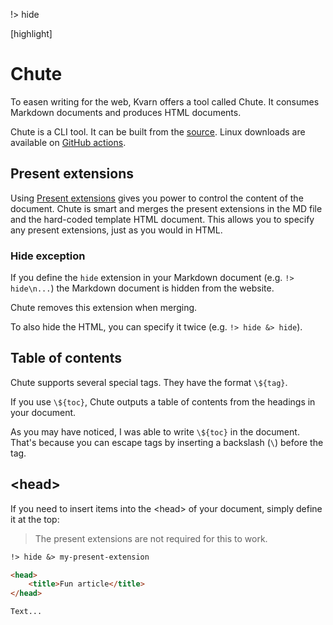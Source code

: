 !> hide

<head>
    <title>Chute - Markdown support | Kvarn</title>
    <meta name="permalinks" content="not-titles"> <!-- part of JS on icelk.dev & kvarn.org, options: disabled|enabled|not-titles -->
    <meta name="description" content="The Chute tool utilizing Kvarn templates to give comprehensive Markdown support.">
    [highlight]
</head>

# Chute

To easen writing for the web, Kvarn offers a tool called Chute. It consumes Markdown documents and produces HTML documents.

Chute is a CLI tool. It can be built from the [source](https://github.com/Icelk/kvarn/tree/main/chute). Linux downloads are available on [GitHub actions](https://github.com/Icelk/kvarn/actions/workflows/chute.yml).

## Present extensions

Using [Present extensions](/extensions/#present) gives you power to control the content of the document.
Chute is smart and merges the present extensions in the MD file and the hard-coded template HTML document.
This allows you to specify any present extensions, just as you would in HTML.

### Hide exception

If you define the `hide` extension in your Markdown document (e.g. `!> hide\n...`) the Markdown document is hidden from the website.

Chute removes this extension when merging.

To also hide the HTML, you can specify it twice (e.g. `!> hide &> hide`).

## Table of contents

Chute supports several special tags. They have the format `\${tag}`.

If you use `\${toc}`, Chute outputs a table of contents from the headings in your document.

As you may have noticed, I was able to write `\${toc}` in the document.
That's because you can escape tags by inserting a backslash (`\`) before the tag.

## \<head\>

If you need to insert items into the \<head\> of your document, simply define it at the top:

> The present extensions are not required for this to work.

```markdown
!> hide &> my-present-extension

<head>
    <title>Fun article</title>
</head>

Text...
```
